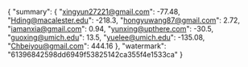 {
    "summary": {
        "xingyun27221@gmail.com": -77.48, 
        "Hding@macalester.edu": -218.3, 
        "hongyuwang87@gmail.com": 2.72, 
        "iamanxia@gmail.com": 0.94, 
        "yunxing@upthere.com": -30.5, 
        "guoxing@umich.edu": 13.5, 
        "yuelee@umich.edu": -135.08, 
        "Chbeiyou@gmail.com": 444.16
    }, 
    "watermark": "61396842598dd6949f53825142ca355f4e1533ca"
}